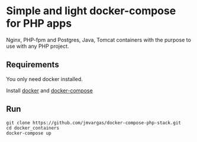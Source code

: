 # Simple and light docker-compose for PHP apps

 Nginx, PHP-fpm and Postgres, Java, Tomcat containers with the purpose to use with any PHP project.

## Requirements

You only need docker installed.

Install [docker](https://docs.docker.com/engine/installation/) and [docker-compose](https://docs.docker.com/compose/install/)

## Run

```
git clone https://github.com/jmvargas/docker-compose-php-stack.git
cd docker_containers
docker-compose up
